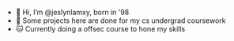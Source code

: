 - 👋 Hi, I’m @jeslynlamxy, born in '98
- 🏫 Some projects here are done for my cs undergrad coursework
- 🐱 Currently doing a offsec course to hone my skills
